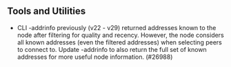 Tools and Utilities
--------

- CLI -addrinfo previously (v22 - v29) returned addresses known to the node after filtering for quality and recency.
  However, the node considers all known addresses (even the filtered addresses) when selecting peers to connect to.
  Update -addrinfo to also return the full set of known addresses for more useful node information. (#26988)
